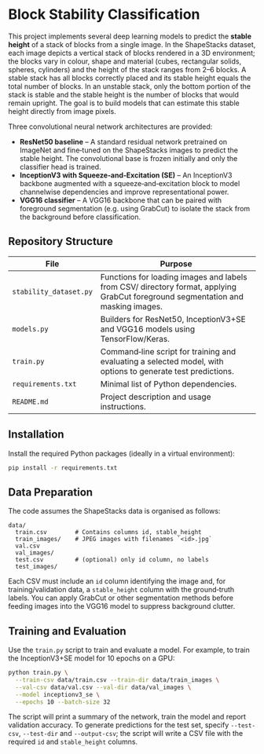 # Block Stability Classification

This project implements several deep learning models to predict the **stable height** of a stack of blocks from a single image. In the ShapeStacks dataset, each image depicts a vertical stack of blocks rendered in a 3D environment; the blocks vary in colour, shape and material (cubes, rectangular solids, spheres, cylinders) and the height of the stack ranges from 2–6 blocks. A stable stack has all blocks correctly placed and its stable height equals the total number of blocks. In an unstable stack, only the bottom portion of the stack is stable and the stable height is the number of blocks that would remain upright. The goal is to build models that can estimate this stable height directly from image pixels.

Three convolutional neural network architectures are provided:

* **ResNet50 baseline** – A standard residual network pretrained on ImageNet and fine‑tuned on the ShapeStacks images to predict the stable height. The convolutional base is frozen initially and only the classifier head is trained.
* **InceptionV3 with Squeeze‑and‑Excitation (SE)** – An InceptionV3 backbone augmented with a squeeze‑and‑excitation block to model channelwise dependencies and improve representational power.
* **VGG16 classifier** – A VGG16 backbone that can be paired with foreground segmentation (e.g. using GrabCut) to isolate the stack from the background before classification.

## Repository Structure

| File | Purpose |
| --- | --- |
| `stability_dataset.py` | Functions for loading images and labels from CSV/ directory format, applying GrabCut foreground segmentation and masking images. |
| `models.py` | Builders for ResNet50, InceptionV3+SE and VGG16 models using TensorFlow/Keras. |
| `train.py` | Command‑line script for training and evaluating a selected model, with options to generate test predictions. |
| `requirements.txt` | Minimal list of Python dependencies. |
| `README.md` | Project description and usage instructions. |

## Installation

Install the required Python packages (ideally in a virtual environment):

```bash
pip install -r requirements.txt
```

## Data Preparation

The code assumes the ShapeStacks data is organised as follows:

```
data/
  train.csv        # Contains columns id, stable_height
  train_images/    # JPEG images with filenames `<id>.jpg`
  val.csv
  val_images/
  test.csv         # (optional) only id column, no labels
  test_images/
```

Each CSV must include an `id` column identifying the image and, for training/validation data, a `stable_height` column with the ground‑truth labels. You can apply GrabCut or other segmentation methods before feeding images into the VGG16 model to suppress background clutter.

## Training and Evaluation

Use the `train.py` script to train and evaluate a model. For example, to train the InceptionV3+SE model for 10 epochs on a GPU:

```bash
python train.py \
  --train-csv data/train.csv --train-dir data/train_images \
  --val-csv data/val.csv --val-dir data/val_images \
  --model inceptionv3_se \
  --epochs 10 --batch-size 32
```

The script will print a summary of the network, train the model and report validation accuracy. To generate predictions for the test set, specify `--test-csv`, `--test-dir` and `--output-csv`; the script will write a CSV file with the required `id` and `stable_height` columns.

